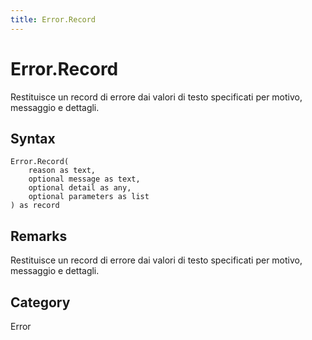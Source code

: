 ```yaml
---
title: Error.Record
---
```


# Error.Record


Restituisce un record di errore dai valori di testo specificati per motivo, messaggio e dettagli.


## Syntax

```powerquery
Error.Record(
    reason as text,
    optional message as text,
    optional detail as any,
    optional parameters as list
) as record
```


## Remarks

Restituisce un record di errore dai valori di testo specificati per motivo, messaggio e dettagli.



## Category
Error
